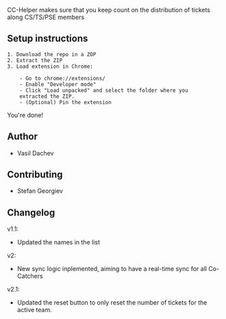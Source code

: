 CC-Helper makes sure that you keep count on the distribution of tickets along CS/TS/PSE members



## Setup instructions

    1. Download the repo in a ZOP
    2. Extract the ZIP
    3. Load extension in Chrome:

        - Go to chrome://extensions/
        - Enable "Developer mode"
        - Click "Load unpacked" and select the folder where you 
        extracted the ZIP.
        - (Optional) Pin the extension

You're done!

## Author

- Vasil Dachev


## Contributing


- Stefan Georgiev


## Changelog

v1.1:
- Updated the names in the list

v2:
- New sync logic inplemented, aiming to have a real-time sync for all Co-Catchers

v2.1:
- Updated the reset button to only reset the number of tickets for the active team.